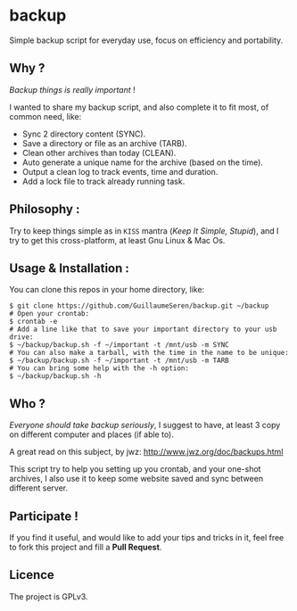backup
======
Simple backup script for everyday use, focus on efficiency and portability.

## Why ?
*Backup things is really important* !

I wanted to share my backup script, and also complete it to fit most,
of common need, like:

- Sync 2 directory content (SYNC).
- Save a directory or file as an archive (TARB).
- Clean other archives than today (CLEAN).
- Auto generate a unique name for the archive (based on the time).
- Output a clean log to track events, time and duration.
- Add a lock file to track already running task.

## Philosophy :
Try to keep things simple as in `KISS` mantra (*Keep It Simple, Stupid*),
and I try to get this cross-platform, at least Gnu Linux & Mac Os.

## Usage & Installation :
You can clone this repos in your home directory, like:
```
$ git clone https://github.com/GuillaumeSeren/backup.git ~/backup
# Open your crontab:
$ crontab -e
# Add a line like that to save your important directory to your usb drive:
$ ~/backup/backup.sh -f ~/important -t /mnt/usb -m SYNC
# You can also make a tarball, with the time in the name to be unique:
$ ~/backup/backup.sh -f ~/important -t /mnt/usb -m TARB
# You can bring some help with the -h option:
$ ~/backup/backup.sh -h
```

## Who ?
*Everyone should take backup seriously*,
I suggest to have, at least 3 copy on different computer and places (if able to).

A great read on this subject, by jwz: http://www.jwz.org/doc/backups.html

This script try to help you setting up you crontab, and your one-shot archives,
I also use it to keep some website saved and sync between different server.

## Participate !
If you find it useful, and would like to add your tips and tricks in it,
feel free to fork this project and fill a __Pull Request__.

## Licence
The project is GPLv3.
